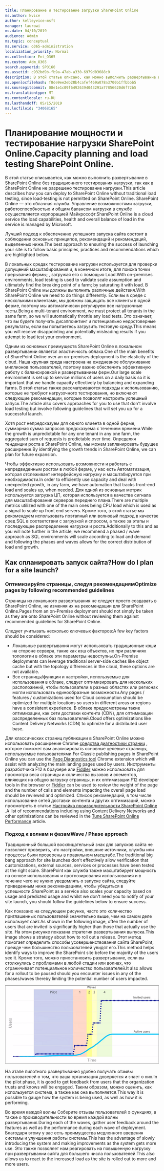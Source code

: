 ```yaml
---
title: Планирование и тестирование загрузки SharePoint Online
ms.author: kvice
author: kelleyvice-msft
manager: laurawi
ms.date: 04/10/2019
audience: Admin
ms.topic: conceptual
ms.service: o365-administration
localization_priority: Normal
ms.collection: Ent_O365
ms.custom: Adm_O365
search.appverid: SPO160
ms.assetid: c932bd9b-fb9a-47ab-a330-6979d03688c0
description: В этой статье описано, как можно выполнить развертывание в SharePoint Online без проведения традиционных нагрузочного тестирования, так как оно не разрешено.
ms.openlocfilehash: f8de9ee2eb28b4cafef469a078a3700b1ffbbbb5
ms.sourcegitcommit: 08e1e1c09f64926394043291a77856620d6f72b5
ms.translationtype: MT
ms.contentlocale: ru-RU
ms.lasthandoff: 05/15/2019
ms.locfileid: "34068165"
---
```

# <a name="capacity-planning-and-load-testing-sharepoint-online"></a><span data-ttu-id="264d9-103">Планирование мощности и тестирование нагрузки SharePoint Online.</span><span class="sxs-lookup"><span data-stu-id="264d9-103">Capacity planning and load testing SharePoint Online.</span></span>

<span data-ttu-id="264d9-104">В этой статье описывается, как можно выполнить развертывание в SharePoint Online без традиционного тестирования нагрузки, так как в SharePoint Online не разрешено тестирование нагрузки.</span><span class="sxs-lookup"><span data-stu-id="264d9-104">This article describes how you can deploy to SharePoint Online without traditional load testing, since load-testing is not permitted on SharePoint Online.</span></span> <span data-ttu-id="264d9-105">SharePoint Online — это облачная служба. Управление возможностями загрузки, работоспособностью и общим балансом нагрузки в службе осуществляется корпорацией Майкрософт.</span><span class="sxs-lookup"><span data-stu-id="264d9-105">SharePoint Online is a cloud service the load capabilities, health and overall balance of load in the service is managed by Microsoft.</span></span>
  
<span data-ttu-id="264d9-106">Лучший подход к обеспечению успешного запуска сайта состоит в соблюдении основных принципов, рекомендаций и рекомендаций, выделенных ниже.</span><span class="sxs-lookup"><span data-stu-id="264d9-106">The best approach to ensuring the success of launching your site is to follow basic principles, practices and recommendations which are highlighted below.</span></span>
  
<span data-ttu-id="264d9-107">В локальных средах тестирование нагрузки используется для проверки допущений масштабирования и, в конечном итоге, для поиска точки прерывания фермы; , загружая его с помощью Load.</span><span class="sxs-lookup"><span data-stu-id="264d9-107">With on-premises environments, load testing is used to validate scale assumption and ultimately find the breaking point of a farm; by saturating it with load.</span></span> <span data-ttu-id="264d9-108">В SharePoint Online мы должны выполнить различные действия.</span><span class="sxs-lookup"><span data-stu-id="264d9-108">With SharePoint Online we need to do things differently.</span></span> <span data-ttu-id="264d9-109">Если вы в среде с несколькими клиентами, мы должны защищать все клиенты в одной ферме, поэтому мы автоматически регулируем все нагрузочные тесты.</span><span class="sxs-lookup"><span data-stu-id="264d9-109">Being a multi-tenant environment, we must protect all tenants in the same farm, so we will automatically throttle any load tests.</span></span> <span data-ttu-id="264d9-110">Это означает, что вы будете получать дисаппоинтинг и потенциально недостоверные результаты, если вы попытаетесь загрузить тестовую среду.</span><span class="sxs-lookup"><span data-stu-id="264d9-110">This means you will receive disappointing and potentially misleading results if you attempt to load test your environment.</span></span>
  
<span data-ttu-id="264d9-111">Одним из основных преимуществ SharePoint Online в локальном развертывании является эластичность облака.</span><span class="sxs-lookup"><span data-stu-id="264d9-111">One of the main benefits of SharePoint Online over an on-premises deployment is the elasticity of the cloud.</span></span> <span data-ttu-id="264d9-112">Наша крупная среда настроена на ежедневное обслуживание миллионов пользователей, поэтому важно обеспечить эффективную работу с балансировкой и развертыванием ферм.</span><span class="sxs-lookup"><span data-stu-id="264d9-112">Our large scale environment is set up to service millions of users on a daily basis so it is important that we handle capacity effectively by balancing and expanding farms.</span></span> <span data-ttu-id="264d9-113">В этой статье также рассматриваются подходы к использованию, которые не требуют нагрузочного тестирования, но включают следующие рекомендации, которые позволят настроить успешный запуск.</span><span class="sxs-lookup"><span data-stu-id="264d9-113">The article also covers approaches for you to use that don't involve load testing but involve following guidelines that will set you up for a successful launch.</span></span> 
  
<span data-ttu-id="264d9-114">Хотя рост непредсказуем для одного клиента в одной ферме, суммарная сумма запросов предсказуема с течением времени.</span><span class="sxs-lookup"><span data-stu-id="264d9-114">While the growth is unpredictable for any one tenant in any one farm, the aggregated sum of requests is predictable over time.</span></span> <span data-ttu-id="264d9-115">Определяя тенденции роста в SharePoint Online, мы можем запланировать будущее расширение.</span><span class="sxs-lookup"><span data-stu-id="264d9-115">By identifying the growth trends in SharePoint Online, we can plan for future expansion.</span></span>
  
<span data-ttu-id="264d9-116">Чтобы эффективно использовать возможности и работать с непредвиденным ростом в любой ферме, у нас есть Автоматизация, которая отслеживает интерфейсную нагрузку и масштабируется при необходимости.</span><span class="sxs-lookup"><span data-stu-id="264d9-116">In order to efficiently use capacity and deal with unexpected growth, in any farm, we have automation that tracks front-end load and scales up, when needed.</span></span> <span data-ttu-id="264d9-117">Для одной из основных метрик используется загрузка ЦП, которая используется в качестве сигнала для масштабирования серверов переднего плана.</span><span class="sxs-lookup"><span data-stu-id="264d9-117">There are multiple metrics utilized with one of the main ones being CPU load which is used as a signal to scale up front end servers.</span></span> <span data-ttu-id="264d9-118">Кроме того, в этой статье мы рекомендуем использовать поэтапный или волновый подход в качестве сред SQL в соответствии с загрузкой и спросом, а также за этапы и последующее распределение нагрузки и роста.</span><span class="sxs-lookup"><span data-stu-id="264d9-118">Additionally to this and as you will note further in the article, we recommend a phased / wave approach as SQL environments will scale according to load and demand and following the phases and waves allows for the correct distribution of load and growth.</span></span> 
  
## <a name="how-do-i-plan-for-a-site-launch"></a><span data-ttu-id="264d9-119">Как спланировать запуск сайта?</span><span class="sxs-lookup"><span data-stu-id="264d9-119">How do I plan for a site launch?</span></span>

### <a name="optimize-pages-by-following-recommended-guidelines"></a><span data-ttu-id="264d9-120">Оптимизируйте страницы, следуя рекомендациям</span><span class="sxs-lookup"><span data-stu-id="264d9-120">Optimize pages by following recommended guidelines</span></span>
<span data-ttu-id="264d9-121">Страницы из локального развертывания не следует просто создавать в SharePoint Online, не изменяя их на рекомендации для SharePoint Online.</span><span class="sxs-lookup"><span data-stu-id="264d9-121">Pages from an on-Premise deployment should not simply be taken as they are onto SharePoint Online without reviewing them against recommended guidelines for SharePoint Online.</span></span>

<span data-ttu-id="264d9-122">Следует учитывать несколько ключевых факторов:</span><span class="sxs-lookup"><span data-stu-id="264d9-122">A few key factors should be considered:</span></span>
- <span data-ttu-id="264d9-123">Локальные развертывания могут использовать традиционные кэши на стороне сервера, такие как кэш объектов, но при различиях топологии в облаке эти параметры недоступны.</span><span class="sxs-lookup"><span data-stu-id="264d9-123">On-Premise deployments can leverage traditional server-side caches like object cache but with the topology differences in the cloud, these options are not available.</span></span>
- <span data-ttu-id="264d9-124">Все страницы/функции и настройки, используемые для использования в облаке, следует оптимизировать для нескольких расположений, чтобы пользователи в разных областях или регионах могли использовать единообразные возможности.</span><span class="sxs-lookup"><span data-stu-id="264d9-124">Any pages / features / customizations used for Cloud consumption should be optimized for multiple locations so users in different areas or regions have a consistent experience.</span></span> <span data-ttu-id="264d9-125">В облаке предусмотрены такие оптимизации, как сети доставки контента (CDN), для оптимизации распределенных баз пользователей.</span><span class="sxs-lookup"><span data-stu-id="264d9-125">Cloud offers optimizations like Content Delivery Networks (CDN) to optimize for a distributed user base.</span></span>

<span data-ttu-id="264d9-126">Для классических страниц публикации в SharePoint Online можно использовать расширение Chrome [средства диагностики страниц](https://aka.ms/perftool) , которое поможет вам анализировать основные целевые страницы, используемые пользователями.</span><span class="sxs-lookup"><span data-stu-id="264d9-126">For Classic publishing pages in SharePoint Online you can use the [Page Diagnostics tool](https://aka.ms/perftool) Chrome extension which will assist with analyzing the main landing pages used by users.</span></span>
<span data-ttu-id="264d9-127">Инструменты разработчика F12 в браузере или [Fiddler](https://www.telerik.com/download/fiddler) можно использовать для просмотра веса страницы и количества вызовов и элементов, влияющих на общую загрузку страницы, и их оптимизации.</span><span class="sxs-lookup"><span data-stu-id="264d9-127">F12 developer tools in the browser or [Fiddler](https://www.telerik.com/download/fiddler) can be used to review the weight of the page and the number of calls and elements impacting the overall page load should be reviewed and optimized.</span></span> <span data-ttu-id="264d9-128">Список рекомендаций, в том числе использование сетей доставки контента и других оптимизаций, можно просмотреть в статье [Настройка производительности SharePoint Online](https://aka.ms/tuneSPO) .</span><span class="sxs-lookup"><span data-stu-id="264d9-128">A list of recommendations including using Content Delivery Networks and other optimizations can be reviewed in the [Tune SharePoint Online Performance](https://aka.ms/tuneSPO) article.</span></span>

### <a name="wave--phase-approach"></a><span data-ttu-id="264d9-129">Подход к волнам и фазам</span><span class="sxs-lookup"><span data-stu-id="264d9-129">Wave / Phase approach</span></span>
<span data-ttu-id="264d9-130">Традиционный большой восклицательный знак для запусков сайта не позволяет проверить, что настройки, внешние источники, службы или процессы были проверены в правильном масштабе.</span><span class="sxs-lookup"><span data-stu-id="264d9-130">The traditional big bang approach for site launches don't effectively allow verification that customizations, external sources, services or processes have been tested at the right scale.</span></span> <span data-ttu-id="264d9-131">SharePoint как служба также масштабирует мощность на основе использования и прогнозирования использования и в течение чего не нужно уведомлять о запуске сайта, следуйте приведенным ниже рекомендациям, чтобы убедиться в успешности.</span><span class="sxs-lookup"><span data-stu-id="264d9-131">SharePoint as a service also scales your capacity based on usage and predicted usage and whilst we don't need you to notify of your site launch, you should follow the guidelines below to ensure success.</span></span>
  
<span data-ttu-id="264d9-132">Как показано на следующем рисунке, часто это количество приглашенных пользователей значительно выше, чем на самом деле использует сайт.</span><span class="sxs-lookup"><span data-stu-id="264d9-132">As shown in the following image, often the number of users that are invited is significantly higher than those that actually use the site.</span></span> <span data-ttu-id="264d9-133">На этом рисунке показана стратегия развертывания выпуска.</span><span class="sxs-lookup"><span data-stu-id="264d9-133">This image shows a strategy about how to roll out a release.</span></span> <span data-ttu-id="264d9-134">Этот метод помогает определить способы усовершенствования сайта SharePoint, прежде чем большинство пользователей увидят его.</span><span class="sxs-lookup"><span data-stu-id="264d9-134">This method helps identify ways to improve the SharePoint site before the majority of the users see it.</span></span> <span data-ttu-id="264d9-135">Кроме того, можно приостановить развертывание, если вы столкнулись с проблемами в любой стадии или волнах, что ограничивает потенциальное количество пользователей.</span><span class="sxs-lookup"><span data-stu-id="264d9-135">It also allows for a rollout to be paused should you encounter issues in any of the phases/waves thereby limiting the potential number of users impacted.</span></span>
  
![Диаграмма, показывающая приглашенных и активных пользователей](media/0bc14a20-9420-4986-b9b9-fbcd2c6e0fb9.png)
  
<span data-ttu-id="264d9-137">На этапе пилотного развертывания удобно получать отзывы пользователей о том, что ваша организация доверяется и знает о них.</span><span class="sxs-lookup"><span data-stu-id="264d9-137">In the pilot phase, it is good to get feedback from users that the organization trusts and knows will be engaged.</span></span> <span data-ttu-id="264d9-138">Таким образом, можно оценить, как используется система, а также как она выполняется.</span><span class="sxs-lookup"><span data-stu-id="264d9-138">This way it is possible to gauge how the system is being used, as well as how it is performing.</span></span>
  
<span data-ttu-id="264d9-139">Во время каждой волны Соберите отзывы пользователей о функциях, а также о производительности во время каждой волны развертывания.</span><span class="sxs-lookup"><span data-stu-id="264d9-139">During each of the waves, gather user feedback around the features as well as the performance during each wave of deployment.</span></span> <span data-ttu-id="264d9-140">Благодаря этому у вас есть преимущества медленного введения системы и улучшения работы системы.</span><span class="sxs-lookup"><span data-stu-id="264d9-140">This has the advantage of slowly introducing the system and making improvements as the system gets more use.</span></span> <span data-ttu-id="264d9-141">Это также позволяет нам реагировать на повышенную нагрузку при развертывании сайта для большего числа пользователей.</span><span class="sxs-lookup"><span data-stu-id="264d9-141">This also allows us to react to the increased load as the site is rolled out to more and more users.</span></span>
